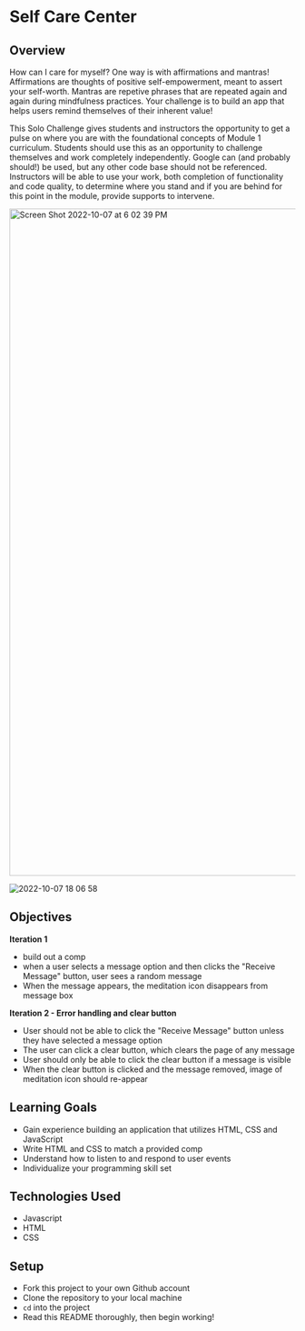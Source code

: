 # Self Care Center

## Overview
How can I care for myself? One way is with affirmations and mantras!
Affirmations are thoughts of positive self-empowerment, meant to assert your self-worth.
Mantras are repetive phrases that are repeated again and again during mindfulness practices. Your challenge is to build an app that helps users remind themselves of their inherent value!

This Solo Challenge gives students and instructors the opportunity to get a pulse on where you are with the foundational concepts of Module 1 curriculum. Students should use this as an opportunity to challenge themselves and work completely independently. Google can (and probably should!) be used, but any other code base should not be referenced. Instructors will be able to use your work, both completion of functionality and code quality, to determine where you stand and if you are behind for this point in the module, provide supports to intervene.

<img width="1174" alt="Screen Shot 2022-10-07 at 6 02 39 PM" src="https://user-images.githubusercontent.com/28677929/194676968-0079fce1-2196-4b3c-a6e7-687e0cdc71b1.png">

![2022-10-07 18 06 58](https://user-images.githubusercontent.com/28677929/194677116-a35edf35-d8bb-49a6-a5da-637bdd3c13c0.gif)

## Objectives

**Iteration 1**
- build out a comp
- when a user selects a message option and then clicks the "Receive Message" button, user sees a random message
- When the message appears, the meditation icon disappears from message box

**Iteration 2 - Error handling and clear button**
- User should not be able to click the "Receive Message" button unless they have selected a message option
- The user can click a clear button, which clears the page of any message
- User should only be able to click the clear button if a message is visible
- When the clear button is clicked and the message removed, image of meditation icon should re-appear

## Learning Goals

- Gain experience building an application that utilizes HTML, CSS and JavaScript
- Write HTML and CSS to match a provided comp
- Understand how to listen to and respond to user events
- Individualize your programming skill set

## Technologies Used
- Javascript
- HTML
- CSS

## Setup

- Fork this project to your own Github account
- Clone the repository to your local machine
- `cd` into the project
- Read this README thoroughly, then begin working!
